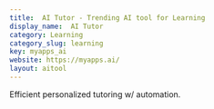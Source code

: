 ```yaml
---
title:  AI Tutor - Trending AI tool for Learning
display_name:  AI Tutor
category: Learning
category_slug: learning
key: myapps_ai
website: https://myapps.ai/
layout: aitool
---
```


Efficient personalized tutoring w/ automation.
